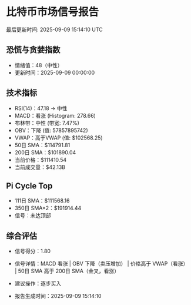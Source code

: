 # 比特币市场信号报告

最后更新时间: 2025-09-09 15:14:10 UTC

## 恐慌与贪婪指数
- 情绪值：48（中性）
- 更新时间：2025-09-09 00:00:00

## 技术指标
- RSI(14)：47.18 → 中性
- MACD：看涨 (Histogram: 278.66)
- 布林带：中性 (带宽: 7.47%)
- OBV：下降 (值: 57857895742)
- VWAP：高于VWAP (值: $102568.25)
- 50日 SMA：$114791.81
- 200日 SMA：$101890.04
- 当前价格：$111410.54
- 当前成交量：$42.13B

## Pi Cycle Top
- 111日 SMA：$111568.16
- 350日 SMA×2：$191914.44
- 信号：未达顶部

## 综合评估
- 信号得分：1.80
- 信号详情：MACD 看涨 | OBV 下降（卖压增加） | 价格高于 VWAP（看涨） | 50日 SMA 高于 200日 SMA（金叉，看涨）
- 建议操作：逐步买入

- 报告生成时间：2025-09-09 15:14:10